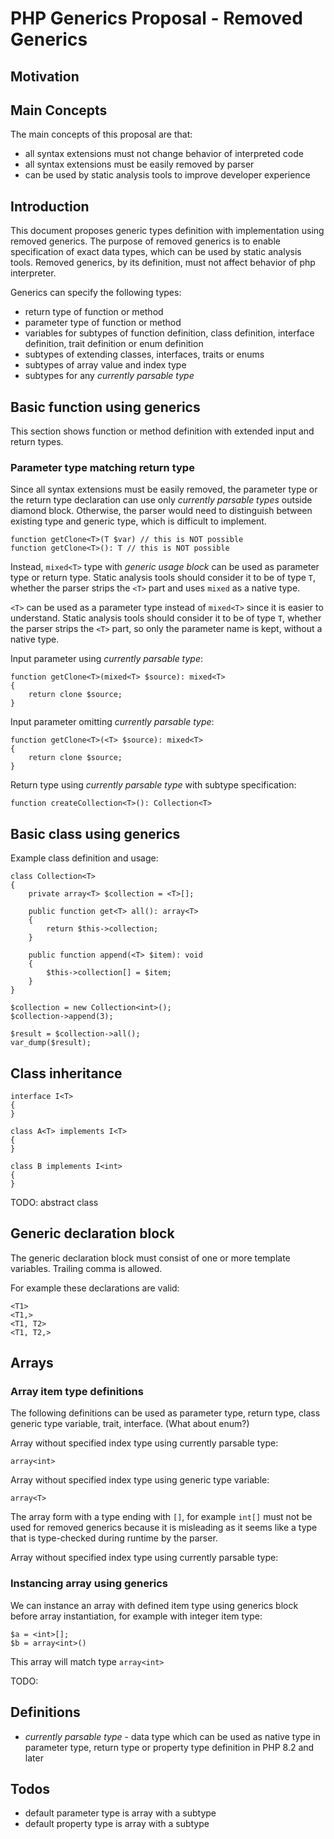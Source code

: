 # PHP Generics Proposal - Removed Generics

## Motivation

## Main Concepts

The main concepts of this proposal are that:

- all syntax extensions must not change behavior of interpreted code
- all syntax extensions must be easily removed by parser
- can be used by static analysis tools to improve developer experience

## Introduction

This document proposes generic types definition with implementation using removed generics. The purpose of removed generics is to enable specification of exact data types, which can be used by static analysis tools. Removed generics, by its definition, must not affect behavior of php interpreter.

Generics can specify the following types:

- return type of function or method
- parameter type of function or method
- variables for subtypes of function definition, class definition, interface definition, trait definition or enum definition
- subtypes of extending classes, interfaces, traits or enums
- subtypes of array value and index type
- subtypes for any _currently parsable type_

## Basic function using generics

This section shows function or method definition with extended input and return types.

### Parameter type matching return type

Since all syntax extensions must be easily removed, the parameter type or the return type declaration can use only _currently parsable types_ outside diamond block. Otherwise, the parser would need to distinguish between existing type and generic type, which is difficult to implement.

```
function getClone<T>(T $var) // this is NOT possible
function getClone<T>(): T // this is NOT possible
```

Instead, `mixed<T>` type with _generic usage block_ can be used as parameter type or return type. Static analysis tools should consider it to be of type `T`, whether the parser strips the `<T>` part and uses `mixed` as a native type.

`<T>` can be used as a parameter type instead of `mixed<T>` since it is easier to understand. Static analysis tools should consider it to be of type `T`, whether the parser strips the `<T>` part, so only the parameter name is kept, without a native type.

Input parameter using _currently parsable type_:

```
function getClone<T>(mixed<T> $source): mixed<T>
{
    return clone $source;
}
```

Input parameter omitting _currently parsable type_:

```
function getClone<T>(<T> $source): mixed<T>
{
    return clone $source;
}
```

Return type using _currently parsable type_ with subtype specification:

```
function createCollection<T>(): Collection<T>
```

## Basic class using generics

Example class definition and usage:

```
class Collection<T>
{
    private array<T> $collection = <T>[];
    
    public function get<T> all(): array<T>
    {
        return $this->collection;
    }
    
    public function append(<T> $item): void
    {
        $this->collection[] = $item;
    }
}

$collection = new Collection<int>();
$collection->append(3);

$result = $collection->all();
var_dump($result);
```

## Class inheritance

```
interface I<T>
{
}

class A<T> implements I<T>
{
}

class B implements I<int>
{
}
```

TODO: abstract class

## Generic declaration block

The generic declaration block must consist of one or more template variables. Trailing comma is allowed.

For example these declarations are valid:

```
<T1>
<T1,>
<T1, T2>
<T1, T2,>
```

## Arrays

### Array item type definitions

The following definitions can be used as parameter type, return type, class generic type variable, trait, interface. (What about enum?)

Array without specified index type using currently parsable type:

```
array<int>
```

Array without specified index type using generic type variable:

```
array<T>
```

The array form with a type ending with `[]`, for example `int[]` must not be used for removed generics because it is misleading as it seems like a type that is type-checked during runtime by the parser.

Array without specified index type using currently parsable type:

### Instancing array using generics

We can instance an array with defined item type using generics block before array instantiation, for example with integer item type:

```
$a = <int>[];
$b = array<int>()
```

This array will match type `array<int>`

TODO: 

## Definitions

- _currently parsable type_ - data type which can be used as native type in parameter type, return type or property type definition in PHP 8.2 and later

## Todos

- default parameter type is array with a subtype
- default property type is array with a subtype
